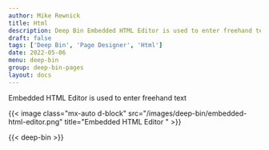 ```yaml
---
author: Mike Rewnick
title: Html
description: Deep Bin Embedded HTML Editor is used to enter freehand text
draft: false
tags: ['Deep Bin', 'Page Designer', 'Html']
date: 2022-05-06
menu: deep-bin
group: deep-bin-pages
layout: docs
---
```


Embedded HTML Editor is used to enter freehand text

{{< image class="mx-auto d-block"  src="/images/deep-bin/embedded-html-editor.png" title="Embedded HTML Editor " >}}

{{< deep-bin >}}
